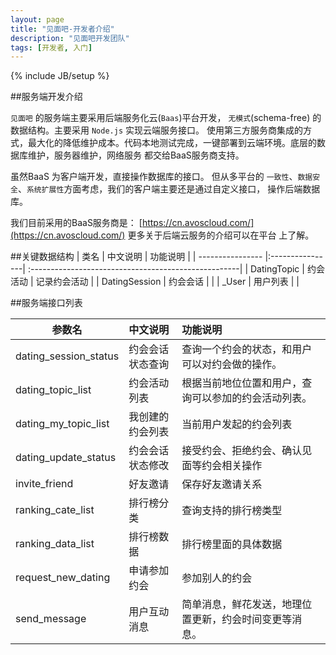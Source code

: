```yaml
---
layout: page
title: "见面吧-开发者介绍"
description: "见面吧开发团队"
tags: [开发者, 入门]
---
```

{% include JB/setup %}

##服务端开发介绍

`见面吧` 的服务端主要采用后端服务化云(`Baas`)平台开发， `无模式`(schema-free) 的数据结构。主要采用 `Node.js` 实现云端服务接口。
使用第三方服务商集成的方式，最大化的降低维护成本。代码本地测试完成，一键部署到云端环境。底层的数据库维护，服务器维护，网络服务
都交给BaaS服务商支持。

虽然BaaS 为客户端开发，直接操作数据库的接口。 但从多平台的 `一致性`、`数据安全`、`系统扩展性`方面考虑，我们的客户端主要还是通过自定义接口，
操作后端数据库。

我们目前采用的BaaS服务商是： [https://cn.avoscloud.com/](https://cn.avoscloud.com/) 更多关于后端云服务的介绍可以在平台
上了解。

##关键数据结构
| 类名              | 中文说明         | 功能说明                                              | 
| ---------------- |:----------------| :----------------------------------------------------|
| DatingTopic      | 约会活动         | 记录约会活动                                           |
| DatingSession    | 约会会话         |                                                      |
| _User            | 用户列表         |                                                      |


##服务端接口列表

| 参数名        | 中文说明           | 功能说明                                                         |
| ------------- |:---------------| :-----------------------------------------------------------------|
| dating_session_status  | 约会会话状态查询 | 查询一个约会的状态，和用户可以对约会做的操作。                    
| dating_topic_list  | 约会活动列表 | 根据当前地位位置和用户，查询可以参加的约会活动列表。                      
| dating_my_topic_list  | 我创建的约会列表 | 当前用户发起的约会列表                                        
| dating_update_status  | 约会会话状态修改 | 接受约会、拒绝约会、确认见面等约会相关操作                      
| invite_friend  | 好友邀请 | 保存好友邀请关系                                         
| ranking_cate_list  | 排行榜分类 | 查询支持的排行榜类型              
| ranking_data_list  | 排行榜数据 | 排行榜里面的具体数据              
| request_new_dating  | 申请参加约会 | 参加别人的约会                 
| send_message  | 用户互动消息 | 简单消息，鲜花发送，地理位置更新，约会时间变更等消息。                
 
